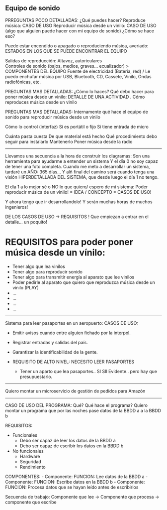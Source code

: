 
Equipo de sonido
-----------------

PRREGUNTAS POCO DETALLADAS: ¿Qué puedes hacer?
Reproduce música: CASO DE USO
Reproducir música desde un vinilo: CASO DE USO (algo que alguien puede hacer con mi equipo de sonido) ¿Cómo se hace eso?

Puede estar encendido o apagado o reproduciendo música, averiado: ESTADOS EN LOS QUE SE PUEDE ENCONTRAR EL EQUIPO

Salidas de reproducción: Altavoz, autoriculares                 \
Controles de sonido (bajos, medios, graves... ecualizador)       > COMPONENTES DEL EQUIPO
Fuente de electricidad (Batería, red)                           /
Le puedo enchufar música por USB, Bluetooth, CD, Cassete, Vinilo, Ondas radiofónicas, etc.


PREGUNTAS MAS DETALLADAS: ¿Cómo lo haces?
Qué debo hacer para poner música desde un vinilo: DETALLE DE UNA ACTIVIDAD . Cómo reproduces música desde un vinilo

PREGUNTAS MAS DETALLADAS: Internamente qué hace el equipo de sonido para reproducir música desde un vinilo



Cómo lo control (interfaz)
Si es portátil o fijo
Si tiene entrada de micro

Cuánta pasta cuesta
De que material está hecho
Qué procedimiento debo seguir para instalarlo
Mantenerlo
Poner música desde la radio


---
Llevamos una secuencia a la hora de construir los diagramas: Son una herramienta para ayudarme a entender un sistema
Y el día 0 no soy capaz de tener una foto completa.
Cuando me meto a desarrollar un sistema, tardaré un AÑO: 365 días...
Y alñ final del camino será cuando tenga una visión HIPERDETALLADA DEL SISTEMA, que desde luego el día 1 no tengo.

El día 1 a lo mejor sé o NO lo que quiero/ espero de mi sistema:
Poder reproducir música de un vinilo! = IDEA / CONCEPTO = CASOS DE USO!

Y ahora tengo que ir desarrollandolo! Y serán muchas horas de muchos ingenieros!

DE LOS CASOS DE USO -> REQUISITOS ! Que empiezan a entrar en el detalle... un poquito!

# REQUISITOS para poder poner música desde un vínilo:

- Tener algo que lea vinilos
- Tener algo para reproducir sonido
- Tener algo para transmitir energía al aparato que lee vinilos
- Poder pedirle al aparato que quiero que reproduzca música desde un vinilo (PLAY)
- ...
- ...
- ...
- ...
---

Sistema para leer pasaportes en un aeropuerto:
CASOS DE USO:
- Emitir avisos cuando entre alguien fichado por la interpol.
- Registrar entradas y salidas del país.
- Garantizar la identificabilidad de la gente.


- REQUISITO DE ALTO NIVEL: NECESITO LEER PASAPORTES
  - Tener un aparto que lea pasaportes.. SI SII Evidente.. pero hay que presupuestarlo.
---

Quiero montar un microservicio de gestión de pedidos para Amazón

---

CASO DE USO DEL PROGRAMA: Qué? Qué hace el programa?
Quiero montar un programa que por las noches pase datos de la BBDD a a la BBDD b

REQUISITOS:
- Funcionales
  - Debo ser capaz de leer los datos de la BBDD a
  - Debo ser capaz de escribir los datos en la BBDD b
- No funcionales
  - Hardware
  - Seguridad
  - Rendimiento

COMPONENTES:
    - Componente: FUNCION: Lee datos de la BBDD a
    - Componente: FUNCION: Escribe datos en la BBDD b
    - Componente: FUNCION: Procesa datos que se hayan leído antes de escribirlos

Secuencia de trabajo:
    Componente que lee -> Componente que procesa -> componente que escribe